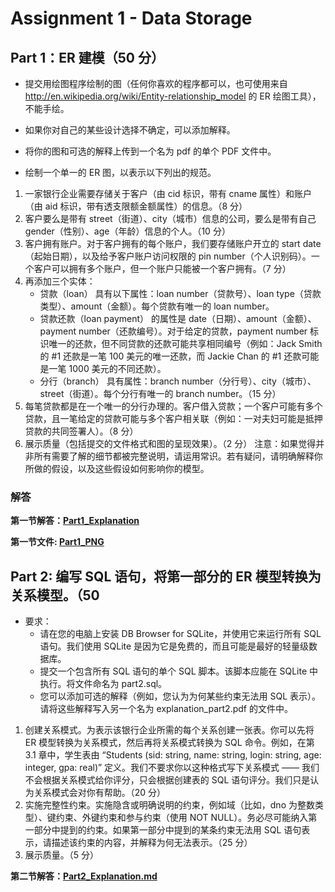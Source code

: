 # Assignment 1 - Data Storage   
## Part 1：ER 建模（50 分）
- 提交用绘图程序绘制的图（任何你喜欢的程序都可以，也可使用来自 http://en.wikipedia.org/wiki/Entity-relationship_model 的 ER 绘图工具），不能手绘。
- 如果你对自己的某些设计选择不确定，可以添加解释。
- 将你的图和可选的解释上传到一个名为 pdf 的单个 PDF 文件中。

- 绘制一个单一的 ER 图，以表示以下列出的规范。
1. 一家银行企业需要存储关于客户（由 cid 标识，带有 cname 属性）和账户（由 aid 标识，带有透支限额金额属性）的信息。（8 分）
2. 客户要么是带有 street（街道）、city（城市）信息的公司，要么是带有自己 gender（性别）、age（年龄）信息的个人。（10 分）
3. 客户拥有账户。对于客户拥有的每个账户，我们要存储账户开立的 start date（起始日期），以及给予客户账户访问权限的 pin number（个人识别码）。一个客户可以拥有多个账户，但一个账户只能被一个客户拥有。（7 分）
4. 再添加三个实体：
    - 贷款（loan） 具有以下属性：loan number（贷款号）、loan type（贷款类型）、amount（金额）。每个贷款有唯一的 loan number。
    - 贷款还款（loan payment） 的属性是 date（日期）、amount（金额）、payment number（还款编号）。对于给定的贷款，payment number 标识唯一的还款，但不同贷款的还款可能共享相同编号（例如：Jack Smith 的 #1 还款是一笔 100 美元的唯一还款，而 Jackie Chan 的 #1 还款可能是一笔 1000 美元的不同还款）。
    - 分行（branch） 具有属性：branch number（分行号）、city（城市）、street（街道）。每个分行有唯一的 branch number。（15 分）
5. 每笔贷款都是在一个唯一的分行办理的。客户借入贷款；一个客户可能有多个贷款，且一笔给定的贷款可能与多个客户相关联（例如：一对夫妇可能是抵押贷款的共同签署人）。（8 分）
6. 展示质量（包括提交的文件格式和图的呈现效果）。（2 分）
注意：如果觉得并非所有需要了解的细节都被完整说明，请运用常识。若有疑问，请明确解释你所做的假设，以及这些假设如何影响你的模型。

### 解答
**第一节解答：[Part1_Explanation](Part1_Explanation.md)**

**第一节文件: [Part1_PNG](part1.png)**

## Part 2: 编写 SQL 语句，将第一部分的 ER 模型转换为关系模型。（50 
- 要求：
  - 请在您的电脑上安装 DB Browser for SQLite，并使用它来运行所有 SQL 语句。我们使用 SQLite 是因为它是免费的，而且可能是最好的轻量级数据库。
  - 提交一个包含所有 SQL 语句的单个 SQL 脚本。该脚本应能在 SQLite 中执行。将文件命名为 part2.sql。
  - 您可以添加可选的解释（例如，您认为为何某些约束无法用 SQL 表示）。请将这些解释写入另一个名为 explanation_part2.pdf 的文件中。
1. 创建关系模式。为表示该银行企业所需的每个关系创建一张表。你可以先将 ER 模型转换为关系模式，然后再将关系模式转换为 SQL 命令。例如，在第 3.1 章中，学生表由 “Students (sid: string, name: string, login: string, age: integer, gpa: real)” 定义。我们不要求你以这种格式写下关系模式 —— 我们不会根据关系模式给你评分，只会根据创建表的 SQL 语句评分。我们只是认为关系模式会对你有帮助。（20 分）
2. 实施完整性约束。实施隐含或明确说明的约束，例如域（比如，dno 为整数类型）、键约束、外键约束和参与约束（使用 NOT NULL）。务必尽可能纳入第一部分中提到的约束。如果第一部分中提到的某条约束无法用 SQL 语句表示，请描述该约束的内容，并解释为何无法表示。（25 分）
3. 展示质量。（5 分）

**第二节解答：[Part2_Explanation.md](Part2_Explanation.md)**


